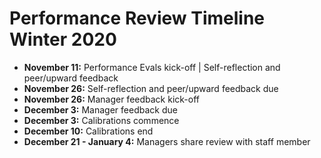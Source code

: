 # Performance Review Timeline Winter 2020

* **November 11:** Performance Evals kick-off | Self-reflection and peer/upward feedback
* **November 26:** Self-reflection and peer/upward feedback due 
* **November 26:** Manager feedback kick-off 
* **December 3:** Manager feedback due
* **December 3:** Calibrations commence
* **December 10:** Calibrations end
* **December 21 - January 4:** Managers share review with staff member  
